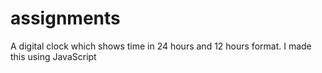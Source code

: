 # assignments
A digital clock which shows time in 24 hours and 12 hours format. I made this using JavaScript
